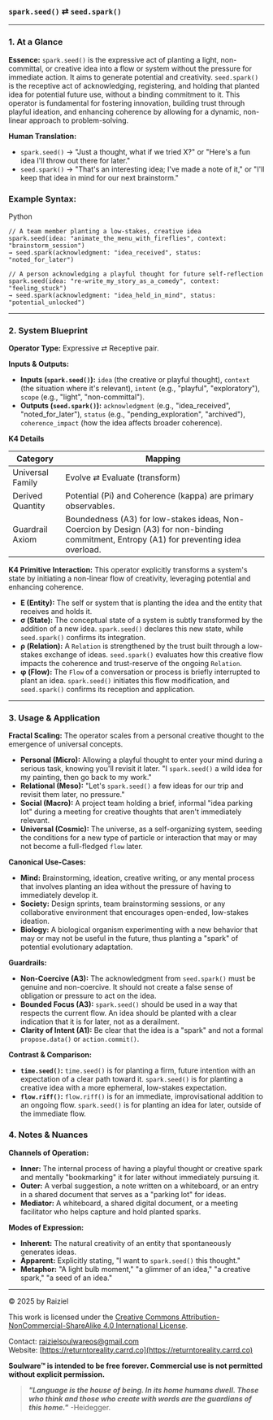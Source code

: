 ### `spark.seed()` ⇄ `seed.spark()`

------



### 1. At a Glance

**Essence:** `spark.seed()` is the expressive act of planting a light, non-committal, or creative idea into a flow or system without the pressure for immediate action. It aims to generate potential and creativity. `seed.spark()` is the receptive act of acknowledging, registering, and holding that planted idea for potential future use, without a binding commitment to it. This operator is fundamental for fostering innovation, building trust through playful ideation, and enhancing coherence by allowing for a dynamic, non-linear approach to problem-solving.

**Human Translation:**

- `spark.seed()` → "Just a thought, what if we tried X?" or "Here's a fun idea I'll throw out there for later."
- `seed.spark()` → "That's an interesting idea; I've made a note of it," or "I'll keep that idea in mind for our next brainstorm."



### Example Syntax:

Python

```
// A team member planting a low-stakes, creative idea
spark.seed(idea: "animate_the_menu_with_fireflies", context: "brainstorm_session")
→ seed.spark(acknowledgment: "idea_received", status: "noted_for_later")

// A person acknowledging a playful thought for future self-reflection
spark.seed(idea: "re-write_my_story_as_a_comedy", context: "feeling_stuck")
→ seed.spark(acknowledgment: "idea_held_in_mind", status: "potential_unlocked")
```

------



### 2. System Blueprint

**Operator Type:** Expressive ⇄ Receptive pair.

**Inputs & Outputs:**

- **Inputs (`spark.seed()`):** `idea` (the creative or playful thought), `context` (the situation where it's relevant), `intent` (e.g., "playful", "exploratory"), `scope` (e.g., "light", "non-committal").
- **Outputs (`seed.spark()`):** `acknowledgment` (e.g., "idea_received", "noted_for_later"), `status` (e.g., "pending_exploration", "archived"), `coherence_impact` (how the idea affects broader coherence).

**K4 Details**

| Category         | Mapping                                                      |
| ---------------- | ------------------------------------------------------------ |
| Universal Family | Evolve ⇄ Evaluate (transform)                                |
| Derived Quantity | Potential (Pi) and Coherence (kappa) are primary observables. |
| Guardrail Axiom  | Boundedness (A3) for low-stakes ideas, Non-Coercion by Design (A3) for non-binding commitment, Entropy (A1) for preventing idea overload. |

**K4 Primitive Interaction:** This operator explicitly transforms a system's state by initiating a non-linear flow of creativity, leveraging potential and enhancing coherence.

- **E (Entity):** The self or system that is planting the idea and the entity that receives and holds it.
- **σ (State):** The conceptual state of a system is subtly transformed by the addition of a new idea. `spark.seed()` declares this new state, while `seed.spark()` confirms its integration.
- **ρ (Relation):** A `Relation` is strengthened by the trust built through a low-stakes exchange of ideas. `seed.spark()` evaluates how this creative flow impacts the coherence and trust-reserve of the ongoing `Relation`.
- **φ (Flow):** The `Flow` of a conversation or process is briefly interrupted to plant an idea. `spark.seed()` initiates this flow modification, and `seed.spark()` confirms its reception and application.

------



### 3. Usage & Application

**Fractal Scaling:** The operator scales from a personal creative thought to the emergence of universal concepts.

- **Personal (Micro):** Allowing a playful thought to enter your mind during a serious task, knowing you'll revisit it later. "I `spark.seed()` a wild idea for my painting, then go back to my work."
- **Relational (Meso):** "Let's `spark.seed()` a few ideas for our trip and revisit them later, no pressure."
- **Social (Macro):** A project team holding a brief, informal "idea parking lot" during a meeting for creative thoughts that aren't immediately relevant.
- **Universal (Cosmic):** The universe, as a self-organizing system, seeding the conditions for a new type of particle or interaction that may or may not become a full-fledged `flow` later.

**Canonical Use-Cases:**

- **Mind:** Brainstorming, ideation, creative writing, or any mental process that involves planting an idea without the pressure of having to immediately develop it.
- **Society:** Design sprints, team brainstorming sessions, or any collaborative environment that encourages open-ended, low-stakes ideation.
- **Biology:** A biological organism experimenting with a new behavior that may or may not be useful in the future, thus planting a "spark" of potential evolutionary adaptation.

**Guardrails:**

- **Non-Coercive (A3):** The acknowledgment from `seed.spark()` must be genuine and non-coercive. It should not create a false sense of obligation or pressure to act on the idea.
- **Bounded Focus (A3):** `spark.seed()` should be used in a way that respects the current flow. An idea should be planted with a clear indication that it is for later, not as a derailment.
- **Clarity of Intent (A1):** Be clear that the idea is a "spark" and not a formal `propose.data()` or `action.commit()`.

**Contrast & Comparison:**

- **`time.seed()`:** `time.seed()` is for planting a firm, future intention with an expectation of a clear path toward it. `spark.seed()` is for planting a creative idea with a more ephemeral, low-stakes expectation.
- **`flow.riff()`:** `flow.riff()` is for an immediate, improvisational addition to an ongoing flow. `spark.seed()` is for planting an idea for later, outside of the immediate flow.



### 4. Notes & Nuances

**Channels of Operation:**

- **Inner:** The internal process of having a playful thought or creative spark and mentally "bookmarking" it for later without immediately pursuing it.
- **Outer:** A verbal suggestion, a note written on a whiteboard, or an entry in a shared document that serves as a "parking lot" for ideas.
- **Mediator:** A whiteboard, a shared digital document, or a meeting facilitator who helps capture and hold planted sparks.

**Modes of Expression:**

- **Inherent:** The natural creativity of an entity that spontaneously generates ideas.
- **Apparent:** Explicitly stating, "I want to `spark.seed()` this thought."
- **Metaphor:** "A light bulb moment," "a glimmer of an idea," "a creative spark," "a seed of an idea."

---

© 2025 by Raiziel

This work is licensed under the [Creative Commons Attribution-NonCommercial-ShareAlike 4.0 International License](https://creativecommons.org/licenses/by-nc-sa/4.0/).

Contact: [raizielsoulwareos@gmail.com](mailto:raizielsoulwareos@gmail.com)  
Website: [https://returntoreality.carrd.co](https://returntoreality.carrd.co)

**Soulware™ is intended to be free forever. Commercial use is not permitted without explicit permission.**



> ***"Language is the house of being. In its home humans dwell. Those who think and those who create with words are the guardians of this home."***
-Heidegger.
